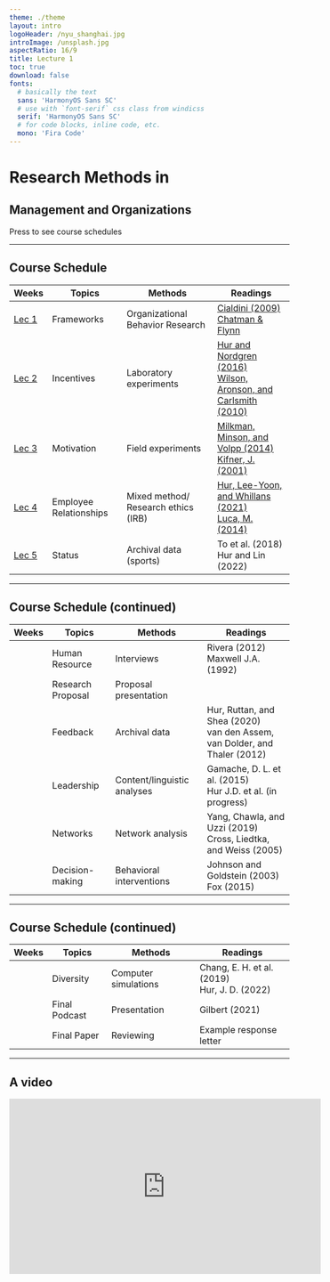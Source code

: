 ```yaml
---
theme: ./theme
layout: intro
logoHeader: /nyu_shanghai.jpg
introImage: /unsplash.jpg
aspectRatio: 16/9
title: Lecture 1
toc: true
download: false
fonts:
  # basically the text
  sans: 'HarmonyOS Sans SC'
  # use with `font-serif` css class from windicss
  serif: 'HarmonyOS Sans SC'
  # for code blocks, inline code, etc.
  mono: 'Fira Code'
---
```


# Research Methods in

## Management and Organizations



<div class="pt-12">
  <span @click="$slidev.nav.next" class="px-2 p-1 rounded cursor-pointer" hover="bg-white bg-opacity-10">
    Press to see course schedules <carbon:arrow-right class="inline"/>
  </span>
</div>



---

## Course Schedule

| **Weeks** | **Topics**             | **Methods**                         | **Readings**                                                 |
| --------- | ---------------------- | ----------------------------------- | ------------------------------------------------------------ |
| [Lec 1](https://julia-slides-lec1.netlify.app/)     | Frameworks             | Organizational Behavior Research    | [Cialdini (2009)](https://brightspace.nyu.edu/d2l/le/lessons/245250/topics/7903033)<br />[Chatman & Flynn](https://brightspace.nyu.edu/d2l/le/lessons/245250/topics/8283986) |
| [Lec 2](https://julia-slides-lec2.netlify.app)      | Incentives             | Laboratory experiments              | [Hur and Nordgren (2016)](https://brightspace.nyu.edu/d2l/le/lessons/245250/topics/8317157) <br />[Wilson, Aronson, and Carlsmith (2010)](https://brightspace.nyu.edu/d2l/le/lessons/245250/topics/8317164) |
|    [Lec 3](https://julia-slides-lec3.netlify.app)       | Motivation             | Field experiments                   | [Milkman, Minson, and Volpp (2014)](https://brightspace.nyu.edu/d2l/le/lessons/245250/topics/8317202)<br />[Kifner, J. (2001)](https://brightspace.nyu.edu/d2l/le/lessons/245250/topics/8317203) |
|     [Lec 4](https://julia-slides-lec4.netlify.app)      | Employee Relationships | Mixed method/ Research ethics (IRB) | [Hur, Lee-Yoon, and Whillans (2021)](https://brightspace.nyu.edu/d2l/le/lessons/245250/topics/8317249)<br />[Luca, M. (2014)](https://brightspace.nyu.edu/d2l/le/lessons/245250/topics/8373165) |
|  [Lec 5](https://julia-slides-lec5.netlify.app)         | Status                 | Archival data (sports)              | To et al. (2018)<br /> Hur and Lin (2022)                    |



---

## Course Schedule (continued)

| **Weeks** | **Topics**        | **Methods**                 | **Readings**                                                 |
| --------- | ----------------- | --------------------------- | ------------------------------------------------------------ |
|           | Human Resource    | Interviews                  | Rivera (2012)<br />Maxwell J.A. (1992)                       |
|           | Research Proposal | Proposal presentation       |                                                              |
|           | Feedback          | Archival data               | Hur, Ruttan, and Shea (2020)<br />van den Assem, van Dolder, and Thaler (2012)|
|           | Leadership        | Content/linguistic analyses | Gamache, D. L. et al. (2015)<br />Hur J.D. et al. (in progress) |
|           | Networks          | Network analysis            | Yang, Chawla, and Uzzi (2019)<br />Cross, Liedtka, and Weiss (2005) |
|           | Decision-making   | Behavioral interventions    | Johnson and Goldstein (2003)<br />Fox (2015)                 |



---



## Course Schedule (continued)

| **Weeks** | **Topics**    | **Methods**          | **Readings**                                      |
| --------- | ------------- | -------------------- | ------------------------------------------------- |
|           | Diversity     | Computer simulations | Chang, E. H. et al. (2019)<br />Hur, J. D. (2022) |
|           | Final Podcast | Presentation         | Gilbert (2021)                                    |
|           | Final Paper   | Reviewing            | Example response letter                           |


---
## A video 

<iframe width="560" height="315" src="https://www.youtube.com/embed/jctM1Rcaeo4" title="YouTube video player" frameborder="0" allow="accelerometer; autoplay; clipboard-write; encrypted-media; gyroscope; picture-in-picture; web-share" allowfullscreen></iframe>
